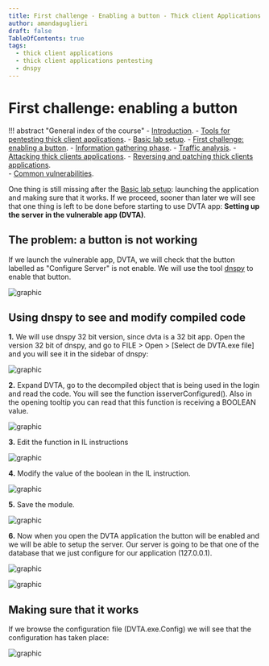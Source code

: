 ```yaml
---
title: First challenge - Enabling a button - Thick client Applications 
author: amandaguglieri
draft: false
TableOfContents: true
tags:
  - thick client applications
  - thick client applications pentesting
  - dnspy
---
```


# First challenge: enabling a button

!!! abstract "General index of the course"
    - [Introduction](../thick-applications/index.md).
    - [Tools for pentesting thick client applications](tools-for-thick-apps.md).
    - [Basic lab setup](tca-basic-lab-setup.md).
    - [First challenge: enabling a button](tca-first-challenge.md).
    - [Information gathering phase](tca-information-gathering-phase.md).
    - [Traffic analysis](tca-traffic-analysis.md).
    - [Attacking thick clients applications](tca-attacking-thick-clients-applications.md).
    - [Reversing and patching thick clients applications](tca-reversing-and-patching.md).    
    - [Common vulnerabilities](tca-common-vulnerabilities.md).



One thing is still missing after the [Basic lab setup](tca-basic-lab-setup.md): launching the application and making sure that it works. If we proceed, sooner than later we will see that one thing is left to be done before starting to use DVTA app: **Setting up the server in the vulnerable app (DVTA)**.

## The problem: a button is not working

If we launch the vulnerable app, DVTA, we will check that the button labelled as "Configure Server" is not enable. We will use the tool  [dnspy](../dnspy.md)  to enable that button.

![graphic](../img/tca-17.png)


## Using dnspy to see and modify compiled code

**1.** We will use dnspy 32 bit version, since dvta is a 32 bit app. Open the version 32 bit of dnspy, and go to FILE  > Open > [Select de DVTA.exe file] and you will see it in the sidebar of dnspy:

![graphic](../img/tca-18.png)

**2.** Expand DVTA, go to the decompiled object that is being used in the login and read the code. You will see the function isserverConfigured(). Also in the opening tooltip you can read that this function is receiving a BOOLEAN value. 

![graphic](../img/tca-19.png)

**3.** Edit the function in IL instructions

![graphic](../img/tca-20.png)

**4.**  Modify the value of the boolean in the IL instruction.

![graphic](../img/tca-21.png)

**5.** Save the module.

![graphic](../img/tca-22.png)

**6.** Now when you open the DVTA application the button will be enabled and we will be able to setup the server. Our server is going to be that one of the database that we just configure for our application (127.0.0.1).

![graphic](../img/tca-23.png)

![graphic](../img/tca-24.png)

## Making sure that it works

If we browse the configuration file (DVTA.exe.Config) we will see that the configuration has taken place:

![graphic](../img/tca-25.png)

